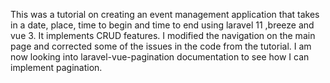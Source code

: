 This was a tutorial on creating an event management application that takes in a date, place, time to begin and time to end using laravel 11 ,breeze and vue 3. It implements CRUD features. 
I modified the navigation on the main page and corrected some of the issues in the code from the tutorial. 
I am now looking into laravel-vue-pagination documentation to see how I can implement pagination.
